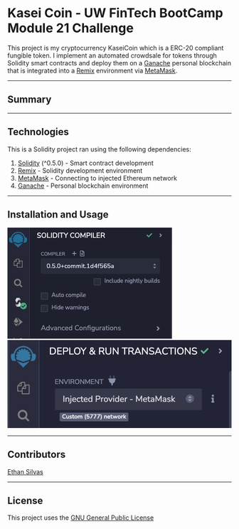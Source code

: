 # Kasei Coin - UW FinTech BootCamp Module 21 Challenge

This project is my cryptocurrency KaseiCoin which is a ERC-20 compliant fungible token. I implement an automated crowdsale for tokens through Solidity smart contracts and deploy them on a [Ganache](https://trufflesuite.com/ganache/) personal blockchain that is integrated into a [Remix](https://remix.ethereum.org/) environment via [MetaMask](https://metamask.io/). 

---

## Summary



---

## Technologies

This is a Solidity project ran using the following dependencies:
1. [Solidity](https://soliditylang.org/) (^0.5.0) - Smart contract development
2. [Remix](https://remix.ethereum.org/) - Solidity development environment
3. [MetaMask](https://metamask.io/) - Connecting to injected Ethereum network 
4. [Ganache](https://trufflesuite.com/ganache/) - Personal blockchain environment

---

## Installation and Usage



![Compile with 0.5.0+commit.1d4f565a compiler](./Resources/Images/compile.png)
![Deploy on Remix VM (London) EVM](./Resources/Images/deploy.png)

---

## Contributors

[Ethan Silvas](https://github.com/ethansilvas)

---

## License

This project uses the [GNU General Public License](https://choosealicense.com/licenses/gpl-3.0/)